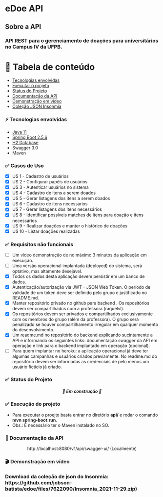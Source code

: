 # eDoe API
## Sobre a API
### API REST para o gerenciamento de doações para universitários no Campus IV da UFPB.

# 🔰 Tabela de conteúdo
* [Tecnologias envolvidas](#tec-env)
* [Executar o projeto](#exec)
* [Status do Projeto](#status)
* [Documentação da API](#doc)
* [Demonstração em vídeo](#demo)
* [Coleção JSON Insonmia](#json)

<h3 id="tec-env">⚡ Tecnologias envolvidas</h3>

 - [Java 11](#https://www.oracle.com/br/java/technologies/javase/jdk11-archive-downloads.html)
 - [Spring Boot 2.5.6](#https://spring.io/projects/spring-boot)
 - [H2 Database](#https://mvnrepository.com/artifact/com.h2database/h2)
 - Swagger 3.0
 - Maven 

<h3 id="features">✅ Casos de Uso</h3>

 - [x] US 1 - Cadastro de usuários
 - [x] US 2 - Configurar papéis de usuários
 - [x] US 3 - Autenticar usuários no sistema
 - [x] US 4 - Cadastro de itens a serem doados
 - [x] US 5 - Gerar listagens dos itens a serem doados
 - [x] US 6 - Cadastro de itens necessários
 - [x] US 7 - Gerar listagens dos itens necessários
 - [x] US 8 - Identificar possíveis matches  de itens para doação e itens necessários
 - [x] US 9 - Realizar doações e manter o histórico de doações
 - [x] US 10 - Listar doações realizadas
 
 <h3 id="features">✅ Requisitos não funcionais</h3>
 
  - [ ] Um vídeo demonstração de no máximo 3 minutos da aplicação em execução.
  - [ ] Uma versão operacional implantada (deployed) do sistema, será optativo, mas altamente desejável.
  - [x] Todos os dados desta aplicação devem persistir em um banco de dados.
  - [x] Autenticação/autorização via JWT - JSON Web Token. O período de validade de um token deve ser definido pelo grupo e justificado no README.md.
  - [x] Manter repositório privado no github para backend . Os repositórios devem ser compartilhados com a professora (raquelvl).
  - [x] Os repositórios devem ser privados e compartilhados exclusivamente com os membros do grupo (além da professora). O grupo será penalizado se houver compartilhamento irregular em qualquer momento do desenvolvimento.
  - [x] Um readme.md no repositório do backend explicando sucintamente a API e informando os seguintes links: documentação swagger da API em operação e link para o backend implantado em operação (opcional).
  - [ ] Para quem implantar no heroku: a aplicação operacional já deve ter algumas campanhas e usuários criados previamente. No readme.md do repositório devem ser informadas as credenciais de pelo menos um usuário fictício já criado.
 
<h3 id="status">✅ Status do Projeto</h3>
<h5 align="center">🚧 Em construção 🚧</h5>
<h3 id="exec">✅ Execução do projeto</h3>

- Para executar o proejto basta entrar no diretório **api/** e rodar o comando **mvn spring-boot:run**.
- Obs.: É necessário ter o Maven instalado no SO.

<h3 id="doc">📖 Documentação da API</h3>
<p align="center">http://localhost:8080/v1/api/swagger-ui/ (Localmente)</p>
<h3 id="demo">🎬 Demonstração em vídeo</h3>
<h3 id="json">Download da coleção de json do Insonmia: https://github.com/jobson-batista/edoe/files/7622090/Insomnia_2021-11-29.zip)</h3>
